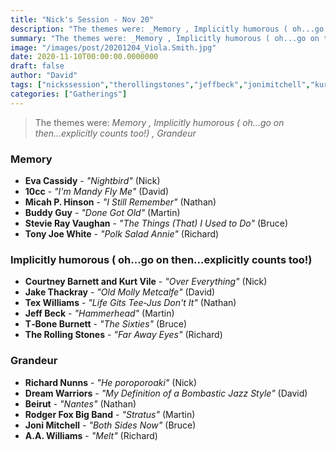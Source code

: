 ```yaml
---
title: "Nick's Session - Nov 20"
description: "The themes were: _Memory , Implicitly humorous ( oh...go on then...explicitly counts too!) , Grandeur_"
summary: "The themes were: _Memory , Implicitly humorous ( oh...go on then...explicitly counts too!) , Grandeur_"
image: "/images/post/20201204_Viola.Smith.jpg"
date: 2020-11-10T00:00:00.0000000
draft: false
author: "David"
tags: ["nickssession","therollingstones","jeffbeck","jonimitchell","kurtvile","tonyjoewhite","10cc","buddyguy","courtneybarnett","beirut","aawilliams","texwilliams","stevierayvaughan","evacassidy","micahphinson","jakethackray","richardnunns","t‐boneburnett","dreamwarriors","rodgerfoxbigband"]
categories: ["Gatherings"]
---
```

> The themes were: _Memory , Implicitly humorous ( oh...go on then...explicitly counts too!) , Grandeur_
### Memory 
- **Eva Cassidy** - _"Nightbird"_ (Nick)
- **10cc** - _"I'm Mandy Fly Me"_ (David)
- **Micah P. Hinson** - _"I Still Remember"_ (Nathan)
- **Buddy Guy** - _"Done Got Old"_ (Martin)
- **Stevie Ray Vaughan** - _"The Things (That) I Used to Do"_ (Bruce)
- **Tony Joe White** - _"Polk Salad Annie"_ (Richard)
### Implicitly humorous ( oh...go on then...explicitly counts too!) 
- **Courtney Barnett and Kurt Vile** - _"Over Everything"_ (Nick)
- **Jake Thackray** - _"Old Molly Metcalfe"_ (David)
- **Tex Williams** - _"Life Gits Tee‐Jus Don't It"_ (Nathan)
- **Jeff Beck** - _"Hammerhead"_ (Martin)
- **T‐Bone Burnett** - _"The Sixties"_ (Bruce)
- **The Rolling Stones** - _"Far Away Eyes"_ (Richard)
### Grandeur
- **Richard Nunns** - _"He poroporoaki"_ (Nick)
- **Dream Warriors** - _"My Definition of a Bombastic Jazz Style"_ (David)
- **Beirut** - _"Nantes"_ (Nathan)
- **Rodger Fox Big Band** - _"Stratus"_ (Martin)
- **Joni Mitchell** - _"Both Sides Now"_ (Bruce)
- **A.A. Williams** - _"Melt"_ (Richard)
